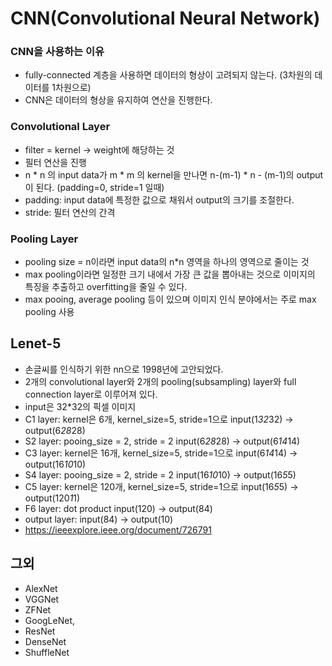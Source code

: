 # CNN(Convolutional Neural Network)
### CNN을 사용하는 이유
* fully-connected 계층을 사용하면 데이터의 형상이 고려되지 않는다. (3차원의 데이터를 1차원으로)
* CNN은 데이터의 형상을 유지하여 연산을 진행한다.
### Convolutional Layer
* filter = kernel -> weight에 해당하는 것
* 필터 연산을 진행
* n * n 의 input data가 m * m 의 kernel을 만나면 n-(m-1) * n - (m-1)의 output이 된다. (padding=0, stride=1 일때)
* padding: input data에 특정한 값으로 채워서 output의 크기를 조절한다.
* stride: 필터 연산의 간격
### Pooling Layer
* pooling size = n이라면 input data의 n*n 영역을 하나의 영역으로 줄이는 것
* max pooling이라면 일정한 크기 내에서 가장 큰 값을 뽑아내는 것으로 이미지의 특징을 추출하고 overfitting을 줄일 수 있다.
* max pooing, average pooling 등이 있으며 이미지 인식 분야에서는 주로 max pooling 사용
## Lenet-5
* 손글씨를 인식하기 위한 nn으로 1998년에 고안되었다.
* 2개의 convolutional layer와 2개의 pooling(subsampling) layer와 full connection layer로 이루어져 있다.
* input은 32*32의 픽셀 이미지
* C1 layer: kernel은 6개, kernel_size=5, stride=1으로 input(1*32*32) -> output(6*28*28)
* S2 layer: pooing_size = 2, stride = 2 input(6*28*28) -> output(6*14*14)
* C3 layer: kernel은 16개, kernel_size=5, stride=1으로 input(6*14*14) -> output(16*10*10)
* S4 layer: pooing_size = 2, stride = 2 input(16*10*10) -> output(16*5*5)
* C5 layer: kernel은 120개, kernel_size=5, stride=1으로 input(16*5*5) -> output(120*1*1)
* F6 layer: dot product input(120) -> output(84)
* output layer: input(84) -> output(10)
* https://ieeexplore.ieee.org/document/726791

## 그외
* AlexNet
* VGGNet
* ZFNet
* GoogLeNet,
* ResNet
* DenseNet
* ShuffleNet
